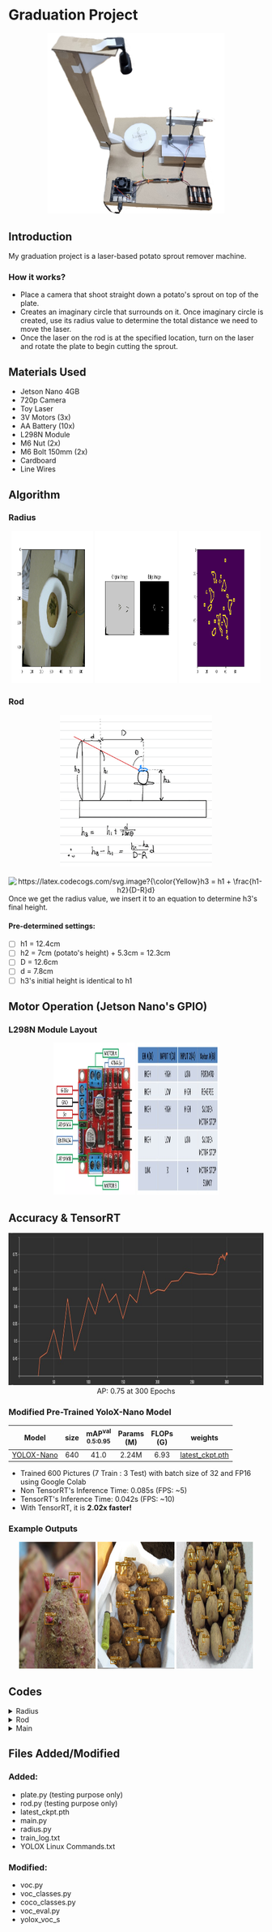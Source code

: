 # Graduation Project
<div align="center"><img src="machine_picture.jpg" width="350"></div>

## Introduction
My graduation project is a laser-based potato sprout remover machine.

### How it works?
* Place a camera that shoot straight down a potato's sprout on top of the plate. 
* Creates an imaginary circle that surrounds on it. Once imaginary circle is created, use its radius value to determine the total distance we need to move the laser. 
* Once the laser on the rod is at the specified location, turn on the laser and rotate the plate to begin cutting the sprout.

## Materials Used
* Jetson Nano 4GB
* 720p Camera
* Toy Laser
* 3V Motors (3x)
* AA Battery (10x)
* L298N Module
* M6 Nut (2x)
* M6 Bolt 150mm (2x)
* Cardboard
* Line Wires

## Algorithm
### Radius
<p align="center" width="100%">
    <img width="32%" img src="Results/3.png", height = "300", width = "300"> 
    <img width="32%" img src="Results/4.png", height = "300", width = "300"> 
    <img width="32%" img src="Results/5.png", height = "300", width = "300"> 
</p>

### Rod
<div align="center"><img src="Results/rod_formula.png" height = "300", width = "300"></div>
<br/>
<div align="center"><img src="https://latex.codecogs.com/svg.image?{\color{Yellow}h3&space;=&space;h1&space;&plus;&space;\frac{h1-h2}{D-R}d}" title="https://latex.codecogs.com/svg.image?{\color{Yellow}h3 = h1 + \frac{h1-h2}{D-R}d}" /></div>  
Once we get the radius value, we insert it to an equation to determine h3's final height.
<br/>

#### Pre-determined settings:
- [ ] h1 = 12.4cm
- [ ] h2 = 7cm (potato's height) + 5.3cm = 12.3cm
- [ ] D = 12.6cm
- [ ] d = 7.8cm
- [ ] h3's initial height is identical to h1  

## Motor Operation (Jetson Nano's GPIO)
### L298N Module Layout
<p align="center" width="100%">
    <img width="32%" img src="l298n.png", height = "300", width = "300"> 
    <img width="32%" img src="motor_truth_table.jpg", height = "300", width = "400"> 
</p>

## Accuracy & TensorRT
<div align="center"><img src="Results/accuracy-epoch.jpg" height = "300", width = "800"></div>
<div align="center">AP: 0.75 at 300 Epochs</div>

### Modified Pre-Trained YoloX-Nano Model
Model |size |mAP<sup>val<br>0.5:0.95 | Params<br>(M) |FLOPs<br>(G)| weights |
| ------        |:---:  |  :---:       |:---:     |:---:  | :---: |
|[YOLOX-Nano](./exps/example/yolox_voc/yolox_voc_s.py) |640  |41.0  | 2.24M |6.93 | [latest_ckpt.pth](./latest_ckpt.pth) |

* Trained 600 Pictures (7 Train : 3 Test) with batch size of 32 and FP16 using Google Colab  
* Non TensorRT's Inference Time: 0.085s (FPS: ~5)  
* TensorRT's Inference Time: 0.042s (FPS: ~10)  
* With TensorRT, it is **2.02x faster!** 

### Example Outputs
<p align="center" width="100%">
    <img width="30%" img src="Results/images/4.jpg", height = "250", width = "350"> 
    <img width="30%" img src="Results/images/5.jpg", height = "250", width = "350"> 
    <img width="30%" img src="Results/images/7.jpg", height = "250", width = "350"> 
</p>
    
## Codes
<details>
<summary>Radius</summary>
    
```shell
#!/usr/bin/env python3
import numpy as np
import cv2 as cv
def radius(frame):
    image = frame
    image = cv.cvtColor(image, cv.COLOR_BGR2RGB)
    for i in range(480):
        for j in range(640):
                if int(image[i,j,0])>41 and int(image[i,j,1])>45 and int(image[i,j,2])>14:
                    image[i,j,0] = 200; image[i,j,1] = 200; image[i,j,2] = 200

    # convert image to canny
    edges = cv.Canny(image, 30, 100)
    edges = np.array(edges)

    # crop image to 100-100
    image = edges[190:290, 270:370]

    a, b, c, d = [0, 0], [0, 0], [0, 0], [0, 0]

    # algorithm for finding radius 1
    for j in range(83):
        if j>14:
            for i in range(83):        
                if image[i,j] == 255:
                    a = [i,j]  
                    break
                else:
                    continue            
            if a!=[0,0]:
                break
            else:
                continue
        else:
            continue


    for j in range(83):
        if j>12:
            for i in range(83):        
                if image[i,82-j] == 255:
                    c = [i,82-j]  
                    break
                else:
                    continue            
            if c!=[0,0]:
                break
            else:
                continue
        else:
            continue


    for i in range(83):
        if i>25:
            for j in range(83):       
                if image[i,j] == 255:
                    d = [i,j]  
                    break
                else:
                    continue            
            if d!=[0,0]:
                break
            else:
                continue
        else:
            continue

    for i in range(83):
        for j in range(83):
        
            if image[82-i,j] == 255:
                b = [82-i,j]  
                break
            else:
                continue            
        if b!=[0,0]:
            break
        else:
            continue
    
    O = [(b[0] + d[0])/2, (a[1] + c[1]) / 2]
    distance = []
    distance.append(np.sqrt((a[0] - O[0]) ** 2 + (a[1] - O[1]) ** 2))
    distance.append(np.sqrt((b[0] - O[0]) ** 2 + (b[1] - O[1]) ** 2))
    distance.append(np.sqrt((c[0] - O[0]) ** 2 + (c[1] - O[1]) ** 2))
    distance.append(np.sqrt((d[0] - O[0]) ** 2 + (d[1] - O[1]) ** 2))

    # setting up appropriate radius
    R = 0.94*max(distance)+abs((max(O)-50)/8)
    return 
```                       
</details>
    
<details>
<summary>Rod</summary>
    
```shell 
#!/usr/bin/env python3
def h3_height(x):
    if x == 50:
        R = 2
    else:
        x = round(x,1)
        R = (2*x)/50 
    
    h1 = 19.8
    h2 = 5.3 + 5.4
    d = 7.8
    D = 12.6

    full_h3 = h1 + ((h1-h2)*d/(D-R))
    h3 = round(full_h3 - 7.4, 1)
    
    return h3
```                       
</details>
    
<details>
<summary>Main</summary>

```shell 
1. [final.py](./tools/final.py)
```
</details>
                         
## Files Added/Modified
### Added:
* plate.py (testing purpose only)
* rod.py (testing purpose only)
* latest_ckpt.pth
* main.py
* radius.py
* train_log.txt
* YOLOX Linux Commands.txt
### Modified:
* voc.py
* voc_classes.py
* coco_classes.py
* voc_eval.py
* yolox_voc_s
